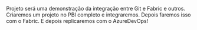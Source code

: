 Projeto será uma demonstração da integração entre Git e Fabric e outros.
Criaremos um projeto no PBI completo e integraremos.
Depois faremos isso com o Fabric.
E depois replicaremos com o AzureDevOps!
